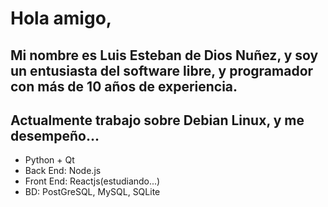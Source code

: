 <h1>Hola amigo,</h1>

<h2>Mi nombre es Luis Esteban de Dios Nuñez, y soy un entusiasta del software libre, y programador con más de 10 años de experiencia.</h2>
<h2>Actualmente trabajo sobre Debian Linux, y me desempeño...</h2>

- Python + Qt
- Back End: Node.js
- Front End: Reactjs(estudiando...)
- BD: PostGreSQL, MySQL, SQLite

